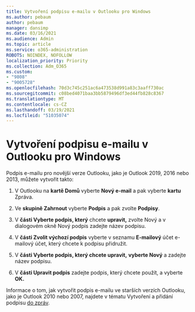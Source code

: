 ```yaml
---
title: Vytvoření podpisu e-mailu v Outlooku pro Windows
ms.author: pebaum
author: pebaum
manager: dansimp
ms.date: 03/16/2021
ms.audience: Admin
ms.topic: article
ms.service: o365-administration
ROBOTS: NOINDEX, NOFOLLOW
localization_priority: Priority
ms.collection: Adm_O365
ms.custom:
- "9808"
- "9005728"
ms.openlocfilehash: 70d3c745c251ac6a473538d991a83c3aaff730ac
ms.sourcegitcommit: c08bed4071baa3bb5879496df3ed44fb828c8367
ms.translationtype: MT
ms.contentlocale: cs-CZ
ms.lasthandoff: 03/19/2021
ms.locfileid: "51035074"
---
```

# <a name="create-an-email-signature-in-outlook-for-windows"></a>Vytvoření podpisu e-mailu v Outlooku pro Windows

Podpis e-mailu pro novější verze Outlooku, jako je Outlook 2019, 2016 nebo 2013, můžete vytvořit takto:

1. V Outlooku na **kartě Domů** vyberte **Nový e-mail** a pak vyberte **kartu** Zpráva.

1. Ve **skupině Zahrnout** vyberte **Podpis** a pak zvolte **Podpisy**.

1. V **části Vyberte podpis, který** chcete  **upravit,** zvolte Nový a v dialogovém okně Nový podpis zadejte název podpisu.

1. V **části Zvolit výchozí podpis** vyberte v seznamu **E-mailový** účet e-mailový účet, který chcete k podpisu přidružit.

1. V **části Vyberte podpis, který chcete upravit,** **vyberte Nový** a zadejte název podpisu.

1. V **části Upravit podpis** zadejte podpis, který chcete použít, a vyberte **OK.**

Informace o tom, jak vytvořit podpis e-mailu ve starších verzích Outlooku, jako je Outlook 2010 nebo 2007, najdete v tématu Vytvoření a přidání podpisu [do zpráv](https://support.microsoft.com/office/8ee5d4f4-68fd-464a-a1c1-0e1c80bb27f2#ID0EAADAAA=Office_2007_-_2010).

